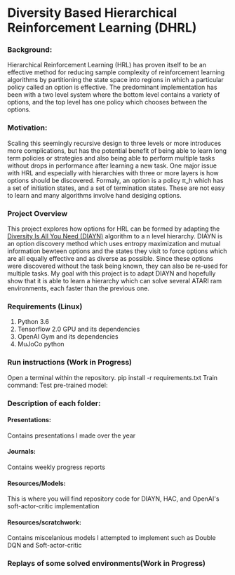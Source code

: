 # Diversity Based Hierarchical Reinforcement Learning (DHRL)

### Background:
Hierarchical Reinforcement Learning (HRL) has proven itself to be an effective method for reducing sample complexity of reinforcement learning algorithms by partitioning the state space into regions in which a particular policy called an option is effective. The predominant implementation has been with a two level system where the bottom level contains a variety of options, and the top level has one policy which chooses between the options.

### Motivation:
Scaling this seemingly recursive design to three levels or more introduces more complications, but has the potential benefit of being able to learn long term policies or strategies and also being able to perform multiple tasks without drops in performance after learning a new task. One major issue with HRL and especially with hierarchies with three or more layers is how options should be discovered. Formaly, an option is a policy π_h which has a set of initiation states, and a set of termination states. These are not easy to learn and many algorithms involve hand desiging options. 

### Project Overview
This project explores how options for  HRL can be formed by adapting the [Diversity Is All You Need (DIAYN)](https://arxiv.org/abs/1802.06070) algorithm to a n level hierarchy. DIAYN is an option discovery method which uses entropy maximization and mutual information bewteen options and the states they visit to force options which are all equally effective and as diverse as possible. Since these options were discovered without the task being known, they can also be re-used for multiple tasks.
My goal with this project is to adapt DIAYN and hopefully show that it is able to learn a hierarchy which can solve several ATARI ram environments, each faster than the previous one.

### Requirements (Linux)
1. Python 3.6
2. Tensorflow 2.0 GPU and its dependencies
3. OpenAI Gym and its dependencies
4. MuJoCo python

### Run instructions (Work in Progress)
Open a terminal within the repository.
pip install -r requirements.txt
Train command:
Test pre-trained model:
### Description of each folder:
#### Presentations:
Contains presentations I made over the year
#### Journals:
Contains weekly progress reports
#### Resources/Models:
This is where you will find repository code for DIAYN, HAC, and OpenAI's soft-actor-critic implementation
#### Resources/scratchwork:
Contains miscelanious models I attempted to implement such as Double DQN and Soft-actor-critic

### Replays of some solved environments(Work in Progress)
